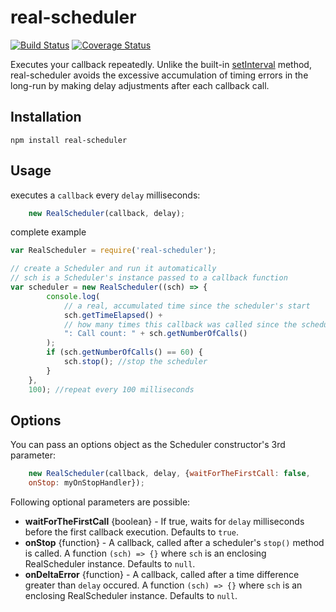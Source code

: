 real-scheduler
==================

[![Build Status](https://travis-ci.org/tomaskraus/real-scheduler.svg?branch=master)](https://travis-ci.org/tomaskraus/real-scheduler/)
[![Coverage Status](https://coveralls.io/repos/github/tomaskraus/real-scheduler/badge.svg)](https://coveralls.io/github/tomaskraus/real-scheduler)

Executes your callback repeatedly. Unlike the built-in [setInterval](https://nodejs.org/api/timers.html#timers_setinterval_callback_delay_args) method, real-scheduler avoids the excessive accumulation of timing errors in the long-run by making delay adjustments after each callback call.

Installation
------------

`npm install real-scheduler`

Usage
-----

executes a `callback` every `delay` milliseconds:
```javascript
    new RealScheduler(callback, delay);
```

complete example
```javascript
var RealScheduler = require('real-scheduler');

// create a Scheduler and run it automatically
// sch is a Scheduler's instance passed to a callback function
var scheduler = new RealScheduler((sch) => {
        console.log(
            // a real, accumulated time since the scheduler's start
            sch.getTimeElapsed() +
            // how many times this callback was called since the scheduler's start
            ": Call count: " + sch.getNumberOfCalls()
        );
        if (sch.getNumberOfCalls() == 60) {
            sch.stop(); //stop the scheduler
        }
    },
    100); //repeat every 100 milliseconds

```

Options
-------

You can pass an options object as the Scheduler constructor's 3rd parameter:
```javascript
    new RealScheduler(callback, delay, {waitForTheFirstCall: false,
    onStop: myOnStopHandler});
```

Following optional parameters are possible:

* **waitForTheFirstCall** {boolean} - If true, waits for `delay` milliseconds before the first callback execution. Defaults to `true`.
* **onStop** {function} - A callback, called after a scheduler's `stop()` method is called. A function `(sch) => {}` where `sch` is an enclosing RealScheduler instance. Defaults to `null`.
* **onDeltaError** {function} - A callback, called after a time difference greater than `delay` occured. A function `(sch) => {}` where `sch` is an enclosing RealScheduler instance. Defaults to `null`.

